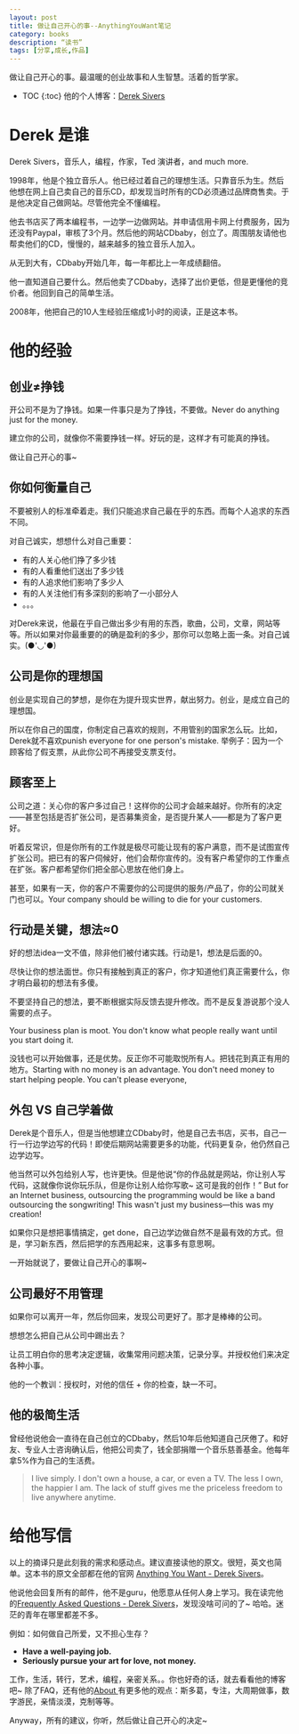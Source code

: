 ```yaml
---
layout: post
title: 做让自己开心的事--AnythingYouWant笔记
category: books
description: “读书”
tags: [分享,成长,作品]
---
```


做让自己开心的事。最温暖的创业故事和人生智慧。活着的哲学家。

* TOC
{:toc}
他的个人博客：[Derek Sivers](https://sive.rs/)

# Derek 是谁

Derek Sivers，音乐人，编程，作家，Ted 演讲者，and much more.

1998年，他是个独立音乐人。他已经过着自己的理想生活。只靠音乐为生。然后他想在网上自己卖自己的音乐CD，却发现当时所有的CD必须通过品牌商售卖。于是他决定自己做网站。尽管他完全不懂编程。

他去书店买了两本编程书，一边学一边做网站。并申请信用卡网上付费服务，因为还没有Paypal，审核了3个月。然后他的网站CDbaby，创立了。周围朋友请他也帮卖他们的CD，慢慢的，越来越多的独立音乐人加入。

从无到大有，CDbaby开始几年，每一年都比上一年成绩翻倍。

他一直知道自己要什么。然后他卖了CDbaby，选择了出价更低，但是更懂他的竞价者。他回到自己的简单生活。

2008年，他把自己的10人生经验压缩成1小时的阅读，正是这本书。

# 他的经验

## 创业≠挣钱

开公司不是为了挣钱。如果一件事只是为了挣钱，不要做。Never do anything just for the money.

建立你的公司，就像你不需要挣钱一样。好玩的是，这样才有可能真的挣钱。

做让自己开心的事~ 

## 你如何衡量自己

不要被别人的标准牵着走。我们只能追求自己最在乎的东西。而每个人追求的东西不同。

对自己诚实，想想什么对自己重要：

- 有的人关心他们挣了多少钱
- 有的人看重他们送出了多少钱
- 有的人追求他们影响了多少人
- 有的人关注他们有多深刻的影响了一小部分人
- 。。。

对Derek来说，他最在乎自己做出多少有用的东西，歌曲，公司，文章，网站等等。所以如果对你最重要的的确是盈利的多少，那你可以忽略上面一条。对自己诚实。(●'◡'●)

## 公司是你的理想国

创业是实现自己的梦想，是你在为提升现实世界，献出努力。创业，是成立自己的理想国。

所以在你自己的国度，你制定自己喜欢的规则，不用管别的国家怎么玩。比如，Derek就不喜欢punish everyone for one person's mistake. 举例子：因为一个顾客给了假支票，从此你公司不再接受支票支付。

## 顾客至上

公司之道：关心你的客户多过自己！这样你的公司才会越来越好。你所有的决定——甚至包括是否扩张公司，是否募集资金，是否提升某人——都是为了客户更好。

听着反常识，但是你所有的工作就是极尽可能让现有的客户满意，而不是试图宣传扩张公司。把已有的客户伺候好，他们会帮你宣传的。没有客户希望你的工作重点在扩张。客户都希望你们把全部心思放在他们身上。

甚至，如果有一天，你的客户不需要你的公司提供的服务/产品了，你的公司就关门也可以。Your company should be willing to die for your customers.

## 行动是关键，想法≈0

好的想法idea一文不值，除非他们被付诸实践。行动是1，想法是后面的0。

尽快让你的想法面世。你只有接触到真正的客户，你才知道他们真正需要什么，你才明白最初的想法有多傻。

不要坚持自己的想法，要不断根据实际反馈去提升修改。而不是反复游说那个没人需要的点子。

Your business plan is moot. You don't know what people really want until you start doing it.

没钱也可以开始做事，还是优势。反正你不可能取悦所有人。把钱花到真正有用的地方。Starting with no money is an advantage. You don't need money to start helping people. You can't please everyone,

## 外包 VS 自己学着做

Derek是个音乐人，但是当他想建立CDbaby时，他是自己去书店，买书，自己一行一行边学边写的代码！即使后期网站需要更多的功能，代码更复杂，他仍然自己边学边写。

他当然可以外包给别人写，也许更快。但是他说“你的作品就是网站，你让别人写代码，这就像你说你玩乐队，但是你让别人给你写歌~ 这可是我的创作！”  But for an Internet business, outsourcing the programming would be like a band outsourcing the songwriting! This wasn't just my business—this was my creation!

如果你只是想把事情搞定，get done，自己边学边做自然不是最有效的方式。但是，学习新东西，然后把学的东西用起来，这事多有意思啊。

一开始就说了，要做让自己开心的事啊~

## 公司最好不用管理

如果你可以离开一年，然后你回来，发现公司更好了。那才是棒棒的公司。

想想怎么把自己从公司中踢出去？

让员工明白你的思考决定逻辑，收集常用问题决策，记录分享。并授权他们来决定各种小事。

他的一个教训：授权时，对他的信任 + 你的检查，缺一不可。

## 他的极简生活

曾经他说他会一直待在自己创立的CDbaby，然后10年后他知道自己厌倦了。和好友、专业人士咨询确认后，他把公司卖了，钱全部捐赠一个音乐慈善基金。他每年拿5%作为自己的生活费。

> I live simply. I don't own a house, a car, or even a TV. The less I own, the happier I am. The lack of stuff gives me the priceless freedom to live anywhere anytime.

# 给他写信

以上的摘译只是此刻我的需求和感动点。建议直接读他的原文。很短，英文也简单。这本书的原文全部都在他的官网 [Anything You Want - Derek Sivers](https://sive.rs/a)。

他说他会回复所有的邮件，他不是guru，他愿意从任何人身上学习。我在读完他的[Frequently Asked Questions - Derek Sivers](https://sive.rs/faq)，发现没啥可问的了~ 哈哈。迷茫的青年在哪里都差不多。

例如：如何做自己所爱，又不担心生存？

- **Have a well-paying job.**
- **Seriously pursue your art for love, not money.**

工作，生活，转行，艺术，编程，亲密关系。。你也好奇的话，就去看看他的博客吧~ 除了FAQ，还有他的[About ](https://sive.rs/about) 有更多他的观点：斯多葛，专注，大周期做事，数字游民，亲情淡漠，克制等等。

Anyway，所有的建议，你听，然后做让自己开心的决定~

